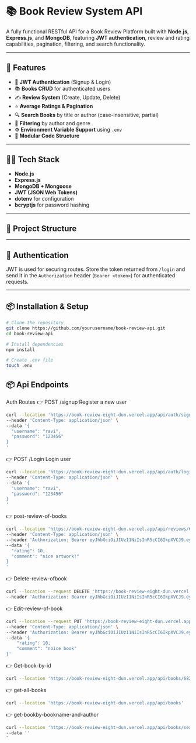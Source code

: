 # 📚 Book Review System API

A fully functional RESTful API for a Book Review Platform built with **Node.js**, **Express.js**, and **MongoDB**, featuring **JWT authentication**, review and rating capabilities, pagination, filtering, and search functionality.

---

## 🚀 Features

- 🔐 **JWT Authentication** (Signup & Login)
- 📚 **Books CRUD** for authenticated users
- ✍️ **Review System** (Create, Update, Delete)
- ⭐ **Average Ratings & Pagination**
- 🔍 **Search Books** by title or author (case-insensitive, partial)
- 🧾 **Filtering** by author and genre
- ⚙️ **Environment Variable Support** using `.env`
- 🧩 **Modular Code Structure**

---

## 🧑‍💻 Tech Stack

- **Node.js**
- **Express.js**
- **MongoDB + Mongoose**
- **JWT (JSON Web Tokens)**
- **dotenv** for configuration
- **bcryptjs** for password hashing

---

## 📁 Project Structure




---

## 🔐 Authentication

JWT is used for securing routes. Store the token returned from `/login` and send it in the `Authorization` header (`Bearer <token>`) for authenticated requests.

---

## 📦 Installation & Setup

```bash
# Clone the repository
git clone https://github.com/yourusername/book-review-api.git
cd book-review-api

# Install dependencies
npm install

# Create .env file
touch .env

```

## 📦 Api Endpoints
Auth Routes
👉 POST /signup
Register a new user

```bash
curl --location 'https://book-review-eight-dun.vercel.app/api/auth/signup' \
--header 'Content-Type: application/json' \
--data '{
  "username": "ravi",
  "password": "123456"
}
'
```

👉 POST /Login
Login  user

```bash
curl --location 'https://book-review-eight-dun.vercel.app/api/auth/login' \
--header 'Content-Type: application/json' \
--data '{
  "username": "ravi",
  "password": "123456"
}
'

```

👉 post-review-of-books

```bash
curl --location 'https://book-review-eight-dun.vercel.app/api/reviews/682d7abc9d952ede5bec4d8f/reviews' \
--header 'Content-Type: application/json' \
--header 'Authorization: Bearer eyJhbGciOiJIUzI1NiIsInR5cCI6IkpXVCJ9.eyJpZCI6IjY4MmQ5N2EwNWQzMjNhOGZlM2Y4MjZiZiIsImlhdCI6MTc0NzgxODQzNCwiZXhwIjoxNzQ3OTA0ODM0fQ.yvd_3u5W75EK73041fusmARtDK9XzRypNXm0HNuMJLI' \
--data '{
  "rating": 10,
  "comment": "nice artwork!"
}
'
```

👉 Delete-review-ofbook

```bash
curl --location --request DELETE 'https://book-review-eight-dun.vercel.app/api/reviews/682d98bb47d3c429a76b91f5' \
--header 'Authorization: Bearer eyJhbGciOiJIUzI1NiIsInR5cCI6IkpXVCJ9.eyJpZCI6IjY4MmQ5N2EwNWQzMjNhOGZlM2Y4MjZiZiIsImlhdCI6MTc0NzgxODQzNCwiZXhwIjoxNzQ3OTA0ODM0fQ.yvd_3u5W75EK73041fusmARtDK9XzRypNXm0HNuMJLI'
```


 👉 Edit-review-of-book
 
```bash
curl --location --request PUT 'https://book-review-eight-dun.vercel.app/api/reviews/682d98e847d3c429a76b91f9' \
--header 'Content-Type: application/json' \
--header 'Authorization: Bearer eyJhbGciOiJIUzI1NiIsInR5cCI6IkpXVCJ9.eyJpZCI6IjY4MmQ5N2EwNWQzMjNhOGZlM2Y4MjZiZiIsImlhdCI6MTc0NzgxODQzNCwiZXhwIjoxNzQ3OTA0ODM0fQ.yvd_3u5W75EK73041fusmARtDK9XzRypNXm0HNuMJLI' \
--data '{
    "rating": 10,
    "comment": "noice book"
}'
```

👉 Get-book-by-id

```bash
curl --location 'https://book-review-eight-dun.vercel.app/api/books/682d7abc9d952ede5bec4d8f'
```

👉 get-all-books

```bash
curl --location 'https://book-review-eight-dun.vercel.app/api/books'
```

👉 get-bookby-bookname-and-author

```bash
curl --location 'https://book-review-eight-dun.vercel.app/api/books/search?q=amazing' \
--data ''
`





